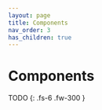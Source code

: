 ```yaml
---
layout: page
title: Components
nav_order: 3
has_children: true
---
```


# Components

TODO
{: .fs-6 .fw-300 }

